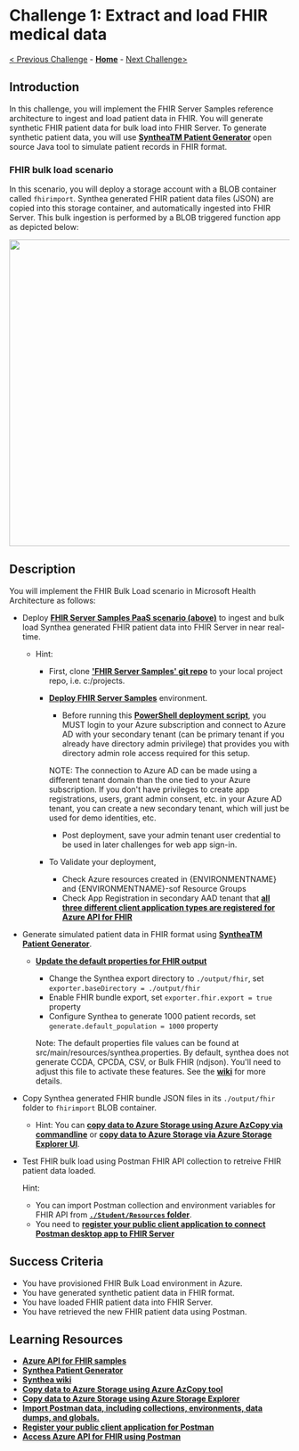 # Challenge 1: Extract and load FHIR medical data

[< Previous Challenge](./Challenge00.md) - **[Home](../readme.md)** - [Next Challenge>](./Challenge02.md)

## Introduction

In this challenge, you will implement the FHIR Server Samples reference architecture to ingest and load patient data in FHIR.  You will generate synthetic FHIR patient data for bulk load into FHIR Server.  To generate synthetic patient data, you will use **[SyntheaTM Patient Generator](https://github.com/synthetichealth/synthea#syntheatm-patient-generator)** open source Java tool to simulate patient records in FHIR format.  

### FHIR bulk load scenario
In this scenario, you will deploy a storage account with a BLOB container called `fhirimport`.  Synthea generated FHIR patient data files (JSON) are copied into this storage container, and automatically ingested into FHIR Server.  This bulk ingestion is performed by a BLOB triggered function app as depicted below:

<center><img src="../images/challenge01-architecture.png" width="550"></center>

## Description

You will implement the FHIR Bulk Load scenario in Microsoft Health Architecture as follows:
- Deploy **[FHIR Server Samples PaaS scenario (above)](https://github.com/microsoft/fhir-server-samples)** to ingest and bulk load Synthea generated FHIR patient data into FHIR Server in near real-time.
   - Hint:
      - First, clone **['FHIR Server Samples' git repo](https://github.com/microsoft/fhir-server-samples)** to your local project repo, i.e. c:/projects.
      - **[Deploy FHIR Server Samples](https://github.com/microsoft/fhir-server-samples#deployment)** environment.
         - Before running this **[PowerShell deployment script](https://github.com/microsoft/fhir-server-samples/blob/master/deploy/scripts/Create-FhirServerSamplesEnvironment.ps1)**, you MUST login to your Azure subscription and connect to Azure AD with your secondary tenant (can be primary tenant if you already have directory admin privilege) that provides you with directory admin role access required for this setup.

         NOTE: The connection to Azure AD can be made using a different tenant domain than the one tied to your Azure subscription. If you don't have privileges to create app registrations, users, grant admin consent, etc. in your Azure AD tenant, you can create a new secondary tenant, which will just be used for demo identities, etc. 
         - Post deployment, save your admin tenant user credential to be used in later challenges for web app sign-in.
         
      - To Validate your deployment, 
         - Check Azure resources created in {ENVIRONMENTNAME} and {ENVIRONMENTNAME}-sof Resource Groups
         - Check App Registration in secondary AAD tenant that **[all three different client application types are registered for Azure API for FHIR](https://docs.microsoft.com/en-us/azure/healthcare-apis/fhir-app-registration)**
- Generate simulated patient data in FHIR format using **[SyntheaTM Patient Generator](https://github.com/synthetichealth/synthea#syntheatm-patient-generator)**.

   - **[Update the default properties for FHIR output](https://github.com/synthetichealth/synthea#changing-the-default-properties)**
      - Change the Synthea export directory to `./output/fhir`, set `exporter.baseDirectory = ./output/fhir`
      - Enable FHIR bundle export, set `exporter.fhir.export = true` property
      - Configure Synthea to generate 1000 patient records, set `generate.default_population = 1000` property
        
      Note: The default properties file values can be found at src/main/resources/synthea.properties. By default, synthea does not generate CCDA, CPCDA, CSV, or Bulk FHIR (ndjson). You'll need to adjust this file to activate these features. See the **[wiki](https://github.com/synthetichealth/synthea/wiki)** for more details.

- Copy Synthea generated FHIR bundle JSON files in its `./output/fhir` folder to `fhirimport` BLOB container.
   - Hint: You can **[copy data to Azure Storage using Azure AzCopy via commandline](https://docs.microsoft.com/en-us/azure/storage/common/storage-use-azcopy-v10)** or **[copy data to Azure Storage via Azure Storage Explorer UI](https://docs.microsoft.com/en-us/azure/storage/blobs/storage-quickstart-blobs-storage-explorer#upload-blobs-to-the-container)**.
- Test FHIR bulk load using Postman FHIR API collection to retreive FHIR patient data loaded.

   Hint: 
   - You can import Postman collection and environment variables for FHIR API from **[`./Student/Resources` folder](./Resources/Postman)**.
   - You need to **[register your public client application to connect Postman desktop app to FHIR Server](https://docs.microsoft.com/en-us/azure/healthcare-apis/tutorial-web-app-public-app-reg)**

## Success Criteria

   - You have provisioned FHIR Bulk Load environment in Azure.
   - You have generated synthetic patient data in FHIR format.
   - You have loaded FHIR patient data into FHIR Server.
   - You have retrieved the new FHIR patient data using Postman.

## Learning Resources

- **[Azure API for FHIR samples](https://github.com/microsoft/fhir-server-samples)**
- **[Synthea Patient Generator](https://github.com/synthetichealth/synthea#syntheatm-patient-generator)**
- **[Synthea wiki](https://github.com/synthetichealth/synthea/wiki)**
- **[Copy data to Azure Storage using Azure AzCopy tool](https://docs.microsoft.com/en-us/azure/storage/common/storage-use-azcopy-v10)**
- **[Copy data to Azure Storage using Azure Storage Explorer](https://docs.microsoft.com/en-us/azure/storage/blobs/storage-quickstart-blobs-storage-explorer#upload-blobs-to-the-container)** 
- **[Import Postman data, including collections, environments, data dumps, and globals.](https://learning.postman.com/docs/getting-started/importing-and-exporting-data/)**
- **[Register your public client application for Postman](https://docs.microsoft.com/en-us/azure/healthcare-apis/tutorial-web-app-public-app-reg)** 
- **[Access Azure API for FHIR using Postman](https://docs.microsoft.com/en-us/azure/healthcare-apis/access-fhir-postman-tutorial)**
